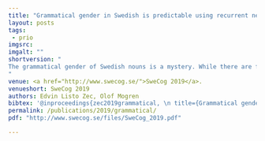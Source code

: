 ```yaml
---
title: "Grammatical gender in Swedish is predictable using recurrent neural networks"
layout: posts
tags:
 - prio
imgsrc: 
imgalt: ""
shortversion: "
The grammatical gender of Swedish nouns is a mystery. While there are few rules that can indicate the genderwith some certainty, it does in general not depend on either meaning or the structure of the word. In this work wedemonstrate the surprising fact that grammatical gender for Swedish nouns can be predicted with high accuracyusing a recurrent neural network (RNN) working on the raw character sequence of the word, without using anycontextual information.
"
venue: <a href="http://www.swecog.se/">SweCog 2019</a>.
venueshort: SweCog 2019
authors: Edvin Listo Zec, Olof Mogren
bibtex: '@inproceedings{zec2019grammatical, \n title={Grammatical gender in Swedish is predictable using recurrent neural networks}, \n author={Edvin Listo Zec and Olof Mogren}, \n booktitle={The 15th SweCog conference of the Swedish Cognitive Science Society}, \n year={2019}}'
permalink: /publications/2019/grammatical/
pdf: "http://www.swecog.se/files/SweCog_2019.pdf"

---
```

